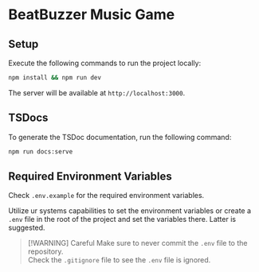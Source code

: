 # BeatBuzzer Music Game

## Setup

Execute the following commands to run the project locally:

```bash
npm install && npm run dev
```

The server will be available at `http://localhost:3000`.

## TSDocs

To generate the TSDoc documentation, run the following command:

```bash
npm run docs:serve
```

## Required Environment Variables

Check `.env.example` for the required environment variables.

Utilize ur systems capabilities to set the environment variables or create a `.env` file in the root of the project and
set the variables there. Latter is suggested.

> [!WARNING] Careful
> Make sure to never commit the `.env` file to the repository.  
> Check the `.gitignore` file to see the `.env` file is ignored.